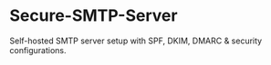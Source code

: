 # Secure-SMTP-Server
Self-hosted SMTP server setup with SPF, DKIM, DMARC &amp; security configurations.

